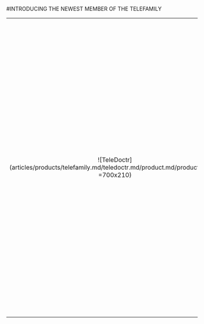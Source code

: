 #INTRODUCING THE NEWEST MEMBER OF THE TELEFAMILY

|||
|:--:|:--:|
| ![TeleDoctr](articles/products/telefamily.md/teledoctr.md/product.md/product.en.png =700x210) | <h2 class="productheader">ACCOUNTABILITY</h2><p class="productdescription">Telepresence provides transparency allowing the staff to see each other, same as they would in the office.</p><h2 class="productheader">SECURED CONNECTIVITY & COMMUNICATION</h2><p class="productdescription">Utilizes the advantages of Reflection technology coupled with zero trust cybersecurity with the addition of Telemeet providing secured video conferencing, chat and file sharing.</p><h2 class="productheader">MEDICAL RECORDS & COMPLIANCE</h2><p class="productdescription">Secured remote access to all medical IoT devices, such as Vitalpad and other devices, which can measure vitals from home and transmit to medical professionals</p> |